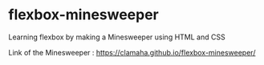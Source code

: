 # flexbox-minesweeper
Learning flexbox by making a Minesweeper using HTML and CSS

Link of the Minesweeper : https://clamaha.github.io/flexbox-minesweeper/
